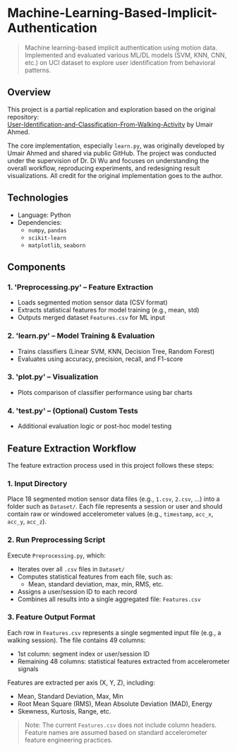 # Machine-Learning-Based-Implicit-Authentication
> Machine learning-based implicit authentication using motion data. Implemented and evaluated various ML/DL models (SVM, KNN, CNN, etc.) on UCI dataset to explore user identification from behavioral patterns.

## Overview
This project is a partial replication and exploration based on the original repository:  
[User-Identification-and-Classification-From-Walking-Activity](https://github.com/theumairahmed/User-Identification-and-Classification-From-Walking-Activity) by Umair Ahmed.

The core implementation, especially `learn.py`, was originally developed by Umair Ahmed and shared via public GitHub. The project was conducted under the supervision of Dr. Di Wu and focuses on understanding the overall workflow, reproducing experiments, and redesigning result visualizations. All credit for the original implementation goes to the author.

## Technologies
- Language: Python
- Dependencies:
  - `numpy`, `pandas`
  - `scikit-learn`
  - `matplotlib`, `seaborn`

## Components

### 1. 'Preprocessing.py' – Feature Extraction
- Loads segmented motion sensor data (CSV format)
- Extracts statistical features for model training (e.g., mean, std)
- Outputs merged dataset `Features.csv` for ML input

### 2. 'learn.py' – Model Training & Evaluation
- Trains classifiers (Linear SVM, KNN, Decision Tree, Random Forest)
- Evaluates using accuracy, precision, recall, and F1-score

### 3. 'plot.py' – Visualization
- Plots comparison of classifier performance using bar charts

### 4. 'test.py' – (Optional) Custom Tests
- Additional evaluation logic or post-hoc model testing

## Feature Extraction Workflow
The feature extraction process used in this project follows these steps:

### 1. Input Directory
Place 18 segmented motion sensor data files (e.g., `1.csv`, `2.csv`, ...) into a folder such as `Dataset/`. Each file represents a session or user and should contain raw or windowed accelerometer values (e.g., `timestamp`, `acc_x`, `acc_y`, `acc_z`).

### 2. Run Preprocessing Script
Execute `Preprocessing.py`, which:
  - Iterates over all `.csv` files in `Dataset/`
  - Computes statistical features from each file, such as:
    - Mean, standard deviation, max, min, RMS, etc.
  - Assigns a user/session ID to each record
  - Combines all results into a single aggregated file: `Features.csv`

### 3. Feature Output Format
Each row in `Features.csv` represents a single segmented input file (e.g., a walking session). The file contains 49 columns:
  - 1st column: segment index or user/session ID
  - Remaining 48 columns: statistical features extracted from accelerometer signals

Features are extracted per axis (X, Y, Z), including:
  - Mean, Standard Deviation, Max, Min
  - Root Mean Square (RMS), Mean Absolute Deviation (MAD), Energy
  - Skewness, Kurtosis, Range, etc.

> Note: The current `Features.csv` does not include column headers. Feature names are assumed based on standard accelerometer feature engineering practices.
